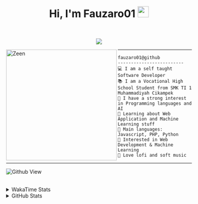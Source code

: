 <h1 align="center">
Hi, I'm Fauzaro01
  <img src="https://media.giphy.com/media/hvRJCLFzcasrR4ia7z/giphy.gif" width="30"></h1>
<br/>

<p align="center">
  <a href="https://github.com/DenverCoder1/readme-typing-svg">
    <img src="https://readme-typing-svg.herokuapp.com?lines=Chill%20and%20Coding;Full+Stack+Web+Developer;Student;Software%20Develover;Always%20learning%20new%20things&center=true&width=380&height=45">
  </a>
</p>

<img align="left" src="https://media.tenor.com/pNQi8B0fo1UAAAAi/gura-dance.gif" alt="Zeen" width="300" height="300" />
<hr>

```
fauzaro01@github
-------------------------
💻 I am a self taught Software Developer
📚 I am a Vocational High School Student from SMK TI 1 Muhammadiyah Cikampek
📝 I have a strong interest in Programming languages and AI
🌱 Learning about Web Application and Machine Learning stuff
🌟 Main languages: Javascript, PHP, Python
🚩 Interested in Web Development & Machine Learning
🎵 Love lofi and soft music 
```

<hr>

![Github View](https://komarev.com/ghpvc/?username=fauzaro01&style=flat-square)
<br><br>
<details>
  <summary>
     WakaTime Stats
  </summary>
  <br>
  <!--START_SECTION:waka-->

```txt
From: 10 September 2021 - To: 15 November 2024

Total Time: 630 hrs 6 mins

JavaScript          189 hrs 38 mins ███████▓░░░░░░░░░░░░░░░░░   30.10 %
PHP                 113 hrs 32 mins ████▓░░░░░░░░░░░░░░░░░░░░   18.02 %
HTML                65 hrs 23 mins  ██▓░░░░░░░░░░░░░░░░░░░░░░   10.38 %
EJS                 56 hrs 49 mins  ██▒░░░░░░░░░░░░░░░░░░░░░░   09.02 %
Blade Template      51 hrs 35 mins  ██░░░░░░░░░░░░░░░░░░░░░░░   08.19 %
Java                41 hrs 50 mins  █▓░░░░░░░░░░░░░░░░░░░░░░░   06.64 %
JSON                28 hrs 5 mins   █░░░░░░░░░░░░░░░░░░░░░░░░   04.46 %
CSS                 25 hrs 55 mins  █░░░░░░░░░░░░░░░░░░░░░░░░   04.11 %
Python              13 hrs 26 mins  ▓░░░░░░░░░░░░░░░░░░░░░░░░   02.13 %
Other               5 hrs 42 mins   ▒░░░░░░░░░░░░░░░░░░░░░░░░   00.91 %
```

<!--END_SECTION:waka-->
</details>
<details>
  <summary>
    GitHub Stats
  </summary>
  <br>
  <div align="center">
    <img src="https://github-readme-stats.vercel.app/api?username=Fauzaro01&show_icons=true&theme=algolia" alt="Fauzaro01's GitHub Stats" style="margin: 20px;" />
    <img src="https://github-readme-streak-stats.herokuapp.com/?user=Fauzaro01&theme=algolia" alt="Fauzaro01's GitHub Streak" style="margin: 20px;" />
  </div>

  <div align="center">
    <img src="https://github-readme-stats.vercel.app/api?username=Fauzaro01&show_icons=true&locale=en&count_private=true&hide_rank=true&custom_title=My%20GitHub%20Stats&disable_animations=true&theme=algolia" alt="Fauzaro01's Stars" style="margin: 20px;" />
    <img src="https://github-readme-stats.vercel.app/api/top-langs/?username=Fauzaro01&langs_count=8&theme=algolia&layout=compact" alt="Top Languages" style="margin: 20px;" />
  </div>
</details>
